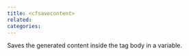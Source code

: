 ```yaml
---
title: <cfsavecontent>
related:
categories:
---
```


Saves the generated content inside the tag body in a variable.